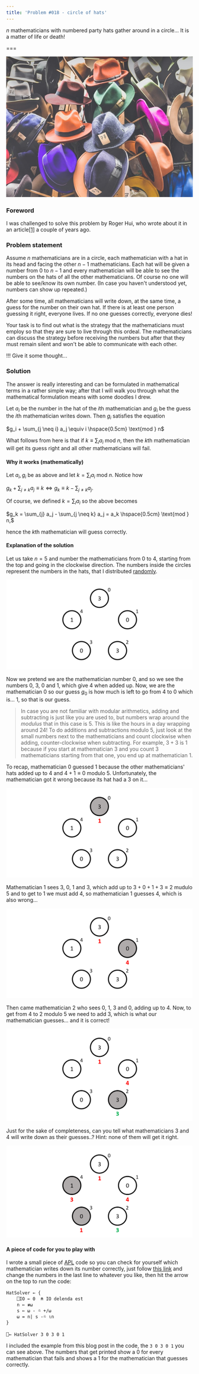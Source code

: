 ```yaml
---
title: 'Problem #018 - circle of hats'
---
```


$n$ mathematicians with numbered party hats gather around in a circle... It is a matter of life or death!

===

![00-hats.jpg](./00-hats.jpg)

### Foreword

I was challenged to solve this problem by Roger Hui, who wrote about it in an article[[1]][roger-article] a couple of years ago.

### Problem statement

Assume $n$ mathematicians are in a circle, each mathematician with a hat in its head and facing the other $n-1$ mathematicians. Each hat will be given a number from $0$ to $n-1$ and every mathematician will be able to see the numbers on the hats of all the other mathematicians. Of course no one will be able to see/know its own number. (In case you haven't understood yet, numbers can show up repeated.)

After some time, all mathematicians will write down, at the same time, a guess for the number on their own hat. If there is at least one person guessing it right, everyone lives. If no one guesses correctly, everyone dies!

Your task is to find out what is the strategy that the mathematicians must employ so that they are sure to live through this ordeal. The mathematicians can discuss the strategy before receiving the numbers but after that they must remain silent and won't be able to communicate with each other.

!!! Give it some thought...

### Solution

The answer is really interesting and can be formulated in mathematical terms in a rather simple way; after that I will walk you through what the mathematical formulation means with some doodles I drew.

Let $a_i$ be the number in the hat of the $i$th mathematician and $g_i$ be the guess the $i$th mathematician writes down. Then $g_i$ satisfies the equation

$g_i + \sum_{j \neq i} a_j \equiv i \hspace{0.5cm} \text{mod } n$

What follows from here is that if $k \equiv \sum_i a_i \text{ mod } n$, then the $k$th mathematician will get its guess right and all other mathematicians will fail.

#### Why it works (mathematically)

Let $a_i, g_i$ be as above and let $k = \sum_i a_i \text{ mod } n$. Notice how

$g_k + \sum_{j \neq k} a_j \equiv k \iff g_k \equiv k - \sum_{j \neq k} a_j.$

Of course, we defined $k = \sum_i a_i$ so the above becomes

$g_k = \sum_{j} a_j - \sum_{j \neq k} a_j = a_k \hspace{0.5cm} \text{mod } n,$

hence the $k$th mathematician will guess correctly.

#### Explanation of the solution

Let us take $n = 5$ and number the mathematicians from $0$ to $4$, starting from the top and going in the clockwise direction. The numbers inside the circles represent the numbers in the hats, that I distributed [randomly][xkcd-random].

![hat-configuration.png](./hat-configuration.png)

Now we pretend we are the mathematician number $0$, and so we see the numbers $0$, $3$, $0$ and $1$, which give $4$ when added up. Now, we are the mathematician $0$ so our guess $g_0$ is how much is left to go from $4$ to $0$ which is... $1$, so that is our guess.

 > In case you are not familiar with modular arithmetics, adding and subtracting is just like you are used to, but numbers wrap around the _modulus_ that in this case is $5$. This is like the hours in a day wrapping around $24$!
 > To do additions and subtractions modulo $5$, just look at the small numbers next to the mathematicians and count clockwise when adding, counter-clockwise when subtracting. For example, $3 + 3$ is $1$ because if you start at mathematician $3$ and you count $3$ mathematicians starting from that one, you end up at mathematician $1$.

To recap, mathematician $0$ guessed $1$ because the other mathematicians' hats added up to $4$ and $4 + 1 \equiv 0$ modulo $5$. Unfortunately, the mathematician got it wrong because its hat had a $3$ on it...

![hat-0.png](./hat-0.png)

Mathematician $1$ sees $3$, $0$, $1$ and $3$, which add up to $3 + 0 + 1 + 3 \equiv 2$ mudulo $5$ and to get to $1$ we must add $4$, so mathematician $1$ guesses $4$, which is also wrong...

![hat-1.png](./hat-1.png)

Then came mathematician $2$ who sees $0$, $1$, $3$ and $0$, adding up to $4$. Now, to get from $4$ to $2$ modulo $5$ we need to add $3$, which is what our mathematician guesses... and it is correct!

![hat-2.png](./hat-2.png)

Just for the sake of completeness, can you tell what mathematicians $3$ and $4$ will write down as their guesses..? Hint: none of them will get it right.

![all-hats.png](./all-hats.png)

#### A piece of code for you to play with

I wrote a small piece of [APL](https://aplwiki.com) code so you can check for yourself which mathematician writes down its number correctly, just follow [this link][tio] and change the numbers in the last line to whatever you like, then hit the arrow on the top to run the code:

```apl
HatSolver ← {
    ⎕IO ← 0  ⍝ IO delenda est
    n ← ≢⍵
    s ← ⍵ - ⍨ +/⍵
    ⍵ = n| s -⍨ ⍳n
}

⎕← HatSolver 3 0 3 0 1
```

I included the example from this blog post in the code, the `3 0 3 0 1` you can see above. The numbers that get printed show a $0$ for every mathematician that fails and shows a $1$ for the mathematician that guesses correctly.

[roger-article]: http://archive.vector.org.uk/art10500850
[xkcd-random]: https://xkcd.com/221/
[tio]: https://tio.run/##SyzI0U2pTMzJT///3yOxJDg/pyy1SOFR2wSFai7OR31TPf3BHAMFhUe9cxWAvJTUnNS8lESF1OISLgUoyAOredS56FHvVi7OYgivd6uCLpBcoaCtDxYGCdgq5NUoFCvogoQf9W7O46rl4gJaAlKPsNwYaBsIG/7/DwA
